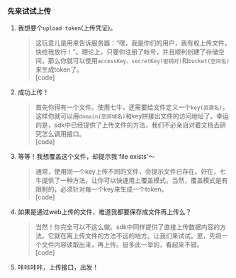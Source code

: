 ### 先来试试上传

1. 我想要个`upload token`(上传凭证)。
   > 这玩意儿是用来告诉服务器：“嘿，我是你们的用户，我有权上传文件，快给我放行！”。理论上，只要你注册了帐号，并且顺利创建了存储空间，那么你就可以使用`accessKey、secretKey(密钥对)`和`bucket(空间名)`来生成token了。  
   [code]  
    

2. 成功上传！
   > 首先你得有一个文件。使用七牛，还需要给文件定义一个`key(资源名)`，这样你就可以用`domain(空间域名)`和key拼接出文件的访问地址了。幸运的是，sdk中已经提供了上传文件的方法，我们不必亲自对着文档去研究怎么调用接口。  
   [code]  

3. 等等！我想覆盖这个文件，却提示我'file exists'～
   > 通常，使用同一个key上传不同的文件，会提示文件已存在。好在，七牛提供了一种方法，让你可以快速用上覆盖模式。当然，覆盖模式是有限制的，必须针对每一个key来生成一个token。  
   [code]  

4. 如果是通过web上传的文件，难道我都要保存成文件再上传么？
   > 当然！你完全可以不这么做。sdk中同样提供了直接上传数据内容的方法。它就在离上传文件的方法不远的地方。让我们来试试。恩，先将一个文件内容读取出来，再上传。挺多此一举的，看起来不错。  
   [code]  

5. 咔咔咔咔，上传接口，出发！